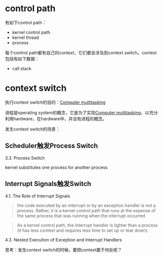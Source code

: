 # control path

有如下control path：

- kernel control path
- kernel thread
- process

每个control path都有自己的context，它们都会涉及到context switch。context包括有如下数据：

- call stack

# context switch

执行context switch的目的：[Computer multitasking](https://en.wikipedia.org/wiki/Computer_multitasking)

进程是operating system的概念，它是为了实现[Computer multitasking](https://en.wikipedia.org/wiki/Computer_multitasking)，以充分利用hardware，在hardware中，并没有进程的概念。

发生context switch的场景：

## Scheduler触发Process Switch

3.3. Process Switch

kernel substitutes one process for another process

## Interrupt Signals触发Switch

4.1. The Role of Interrupt Signals

> the code executed by an interrupt or by an exception handler is not a process. Rather, it is a kernel control path that runs at the expense of the same process that was running when the interrupt occurred



> As a kernel control path, the interrupt handler is lighter than a process (it has less context and requires less time to set up or tear down).

4.3. Nested Execution of Exception and Interrupt Handlers





思考：发生context switch的时候，要把context置于何处呢？